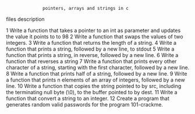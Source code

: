                    
                  pointers, arrays and strings in c
                  
files description

1 Write a function that takes a pointer to an int as parameter and updates the value it points to to 98
2 Write a function that swaps the values of two integers.
3 Write a function that returns the length of a string.
4 Write a function that prints a string, followed by a new line, to stdout
5 Write a function that prints a string, in reverse, followed by a new line.
6 Write a function that reverses a string
7 Write a function that prints every other character of a string, starting with the first character, followed by a new line.
8 Write a function that prints half of a string, followed by a new line.
9 Write a function that prints n elements of an array of integers, followed by a new line.
10 Write a function that copies the string pointed to by src, including the terminating null byte (\0), to the buffer pointed to by dest.
11 Write a function that convert a string to an integer.
12 Create a program that generates random valid passwords for the program 101-crackme.
